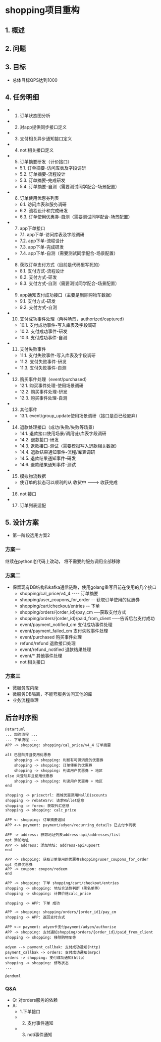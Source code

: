 
# shopping项目重构
## 1. 概述
## 2. 问题
## 3. 目标
- 总体目标QPS达到1000
 
## 4. 任务明细
- 1. 订单状态图分析
- 2. 对app提供同步接口定义
- 3. 支付相关异步通知接口定义
- 4. noti相关接口定义
- 5. 订单摘要研发（计价接口）
    - 5.1. 订单摘要-访问库表及字段调研
    - 5.2. 订单摘要-流程设计
    - 5.3. 订单摘要-完成研发
    - 5.4. 订单摘要-自测（需要测试同学配合-场景配置）
- 6. 订单使用优惠券列表
    - 6.1. 访问库表和服务调研
    - 6.2. 流程设计和完成研发
    - 6.3. 订单使用优惠券-自测（需要测试同学配合-场景配置）    
- 7. app下单接口
    - 7.1. app下单-访问库表及字段调研
    - 7.2. app下单-流程设计
    - 7.3. app下单-完成研发
    - 7.4. app下单-自测（需要测试同学配合-场景配置）
- 8. 获取订单支付方式（目前是代码里写死的）
    - 8.1. 支付方式-流程设计
    - 8.2. 支付方式-研发
    - 8.3. 支付方式-自测（需要测试同学配合-场景配置）
- 9. app通知支付成功接口（主要是删除购物车数据）
    - 9.1. 支付方式-研发
    - 9.2. 支付方式-自测
- 10. 支付成功事件处理（两种场景，authorized/captured）
    - 10.1. 支付成功事件-写入库表及字段调研
    - 10.2. 支付成功事件-研发
    - 10.3. 支付成功事件-自测
- 11. 支付失败事件
    - 11.1. 支付失败事件-写入库表及字段调研
    - 11.2. 支付失败事件-研发
    - 11.3. 支付失败事件-自测
- 12. 购买事件处理（event/purchased）
    - 12.1. 购买事件处理-使用场景调研
    - 12.2. 购买事件处理-研发
    - 12.3. 购买事件处理-自测
- 13. 其他事件 
    - 13.1. event/group_update使用场景调研（接口是否已经废弃）
- 14. 退款处理接口（成功/失败/失败等场景）
    - 14.1. 退款接口使用场景/调用链/库表字段调研
    - 14.2. 退款接口-研发
    - 14.3. 退款接口-测试（需要模拟写入退款相关数据）
    - 14.4. 退款结果通知事件-流程/库表调研
    - 14.5. 退款结果通知事件-研发
    - 14.6. 退款结果通知事件-测试
- 15. 模拟物流数据
    - 使订单的状态可以顺利的从 收货中 ---> 收获完成
- 16. noti接口
- 17. 订单列表适配
    
    
## 5. 设计方案
- 第一阶段选用方案2

### 方案一
继续在python老代码上改动， 将不需要的服务调用全部移除

### 方案二
- 保留现有DB结构和kafka通信链路，使用golang重写目前在使用的几个接口
    - shopping/cal_price/v4_4 ---- 订单摘要
    - shopping/user_coupons_for_order -- 获取订单使用的优惠券
    - shopping/cart/checkout/entries -- 下单
    - shopping/orders/{order_id}/pay_cm ---获取支付方式
    - shopping/orders/{order_id}/paid_from_client  ----告诉后台支付成功
    - event/payment_notified_cm 支付成功事件处理
    - event/payment_failed_cm 支付失败事件处理
    - event/purchased 购买事件处理
    - refund/refund 退款接口处理
    - event/refund_notified 退款结果处理
    - event/* 其他事件处理
    - noti相关接口    

### 方案三
- 微服务库内聚
- 微服务DB隔离，不能夸服务访问其他的库
- 业务流程重理



## 后台时序图

```plantuml
@startuml
... 加购流程 ...
... 下单流程 ... 
APP -> shopping: shopping/cal_price/v4_4 订单摘要

alt 已登陆并且使用优惠券
    shopping -> shopping: 判断有可供消费的优惠券
    shopping -> shopping: 订单使用的优惠券
    shopping -> shopping: 判读用户优惠券 + 地区
else 未登陆并且使用优惠券
    shopping -> shopping: 判读用户优惠券 + 地区
end 

shopping -> pricectrl: 商城优惠调用MallDiscounts
shopping -> rebateSrv: 请求Wallet信息
shopping -> forex: 获取外汇信息
shopping -> shopping: calc_price

APP <- shopping: 订单摘要返回
APP <-> payment: payment/adyen/recurring_details 已支付卡列表

APP -> address: 获取地址列表address-api/addresses/list
opt 添加地址
APP -> address: 添加地址: address-api/upsert
end

APP -> shopping: 获取订单使用的优惠券shopping/user_coupons_for_order
opt 兑换优惠券
APP -> coupon: coupon/redeem
end 

APP -> shopping: 下单 shopping/cart/checkout/entries
shopping -> shopping: 地址合法性判断（黑名单等）
shopping -> shopping: 计算价格calc_price

shopping -> APP: 下单 成功

APP -> shopping: shopping/orders/{order_id}/pay_cm 
shopping -> APP: 返回支付方式

APP <-> payment: adyen卡支付payment/adyen/authorise
APP -> shopping: 支付通知shopping/orders/{order_id}/paid_from_client
shopping -> shopping: 移除购物车等

adyen --> payment_callbak: 支付成功通知(http)
payment_callbak -> orders: 支付成功通知(mrpc)
orders -> shopping: 支付成功通知(http)
shopping -> shopping: 修改状态
...

@enduml
```                   





### Q&A
- Q: 对orders服务的依赖
- A:
    - 1.下单接口
    - 2. 支付事件通知
    - 3. noti事件通知
